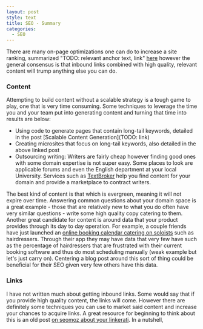 ```yaml
---
layout: post
style: text
title: SEO - Summary
categories: 
  - SEO
---
```


There are many on-page optimizations one can do to increase a site ranking, summarized "TODO: relevant anchor text, link" [here](/) however the general consensus is that inbound links combined with high quality, relevant content will trump anything else you can do. 

### Content
Attempting to build content without a scalable strategy is a tough game to play, one that is very time consuming. Some techniques to leverage the time you and your team put into generating content and turning that time into results are below:
* Using code to generate pages that contain long-tail keywords, detailed in the post [Scalable Content Generation](TODO: link)
* Creating microsites that focus on long-tail keywords, also detailed in the above linked post
* Outsourcing writing: Writers are fairly cheap however finding good ones with some domain expertise is not super easy. Some places to look are applicable forums and even the English department at your local University. Services such as [TextBroker](http://textbroker.com) help you find content for your domain and provide a marketplace to contract writers.

The best kind of content is that which is evergreen, meaning it will not expire over time. Answering common questions about your domain space is a great example - those that are relatively new to what you do often have very similar questions - write some high quality copy catering to them. Another great candidate for content is around data that your product provides through its day to day operation. For example, a couple friends have just launched an [online booking calendar catering on soloists](http://easycalapp.com) such as hairdressers. Through their app they may have data that very few have such as the percentage of hairdressers that are frustrated with their current booking software and thus do most scheduling manually (weak example but let's just carry on). Centering a blog post around this sort of thing could be beneficial for their SEO given very few others have this data. 

### Links
I have not written much about getting inbound links. Some would say that if you provide high quality content, the links will come. However there are definitely some techniques you can use to market said content and increase your chances to acquire links. A great resource for beginning to think about this is an old post [on seomoz about your linkerati](http://www.seomoz.org/blog/every-site-is-linkbait-linkerati-worthy). In a nutshell, 

